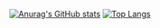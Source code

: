 [![Anurag's GitHub stats](https://github-readme-stats.vercel.app/api?username=codamin&show_icons=true&include_all_commits=true&theme=cobalt)](https://github.com/anuraghazra/github-readme-stats) 
[![Top Langs](https://github-readme-stats.vercel.app/api/top-langs/?username=codamin&layout=compact&langs_count=8&hide=css,html,jupyter%20notebook&theme=cobalt)](https://github.com/anuraghazra/github-readme-stats)

